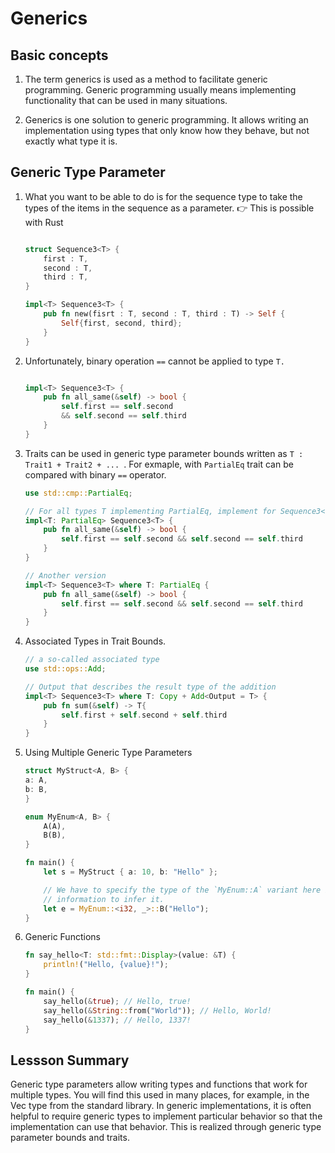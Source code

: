 # Generics

## Basic concepts 

1. The term generics is used as a method to facilitate generic programming. Generic programming usually means implementing functionality that can be used in many situations.

2. Generics is one solution to generic programming. It allows writing an implementation using types that only know how they behave, but not exactly what type it is.

## Generic Type Parameter 

1. What you want to be able to do is for the sequence type to take the types of the items in the sequence as a parameter. 👉 This is possible with Rust

    ```rust

    struct Sequence3<T> {
        first : T,
        second : T,
        third : T,
    }

    impl<T> Sequence3<T> {
        pub fn new(fisrt : T, second : T, third : T) -> Self {
            Self{first, second, third};
        }
    }

2. Unfortunately, binary operation `==` cannot be applied to type `T.`

    ```rust

    impl<T> Sequence3<T> {
        pub fn all_same(&self) -> bool {
            self.first == self.second 
            && self.second == self.third
        }
    }

3. Traits can be used in generic type parameter bounds written as `T : Trait1 + Trait2 + ... `. For exmaple, with `PartialEq` trait can be compared with binary `==` operator. 

    ```rust
    use std::cmp::PartialEq;

    // For all types T implementing PartialEq, implement for Sequence3<T> ...
    impl<T: PartialEq> Sequence3<T> {
        pub fn all_same(&self) -> bool {
            self.first == self.second && self.second == self.third
        }
    }

    // Another version 
    impl<T> Sequence3<T> where T: PartialEq {
        pub fn all_same(&self) -> bool {
            self.first == self.second && self.second == self.third
        }
    }
    ```

4. Associated Types in Trait Bounds. 

    ```rust
    // a so-called associated type 
    use std::ops::Add;

    // Output that describes the result type of the addition
    impl<T> Sequence3<T> where T: Copy + Add<Output = T> {
        pub fn sum(&self) -> T{
            self.first + self.second + self.third 
        }
    }
    ```

5. Using Multiple Generic Type Parameters

    ```rust
    struct MyStruct<A, B> {
    a: A,
    b: B,
    }

    enum MyEnum<A, B> {
        A(A),
        B(B),
    }

    fn main() {
        let s = MyStruct { a: 10, b: "Hello" };

        // We have to specify the type of the `MyEnum::A` variant here because Rust does not have
        // information to infer it.
        let e = MyEnum::<i32, _>::B("Hello");
    }
    ```

6. Generic Functions 

    ```rust
    fn say_hello<T: std::fmt::Display>(value: &T) {
        println!("Hello, {value}!");
    }

    fn main() {
        say_hello(&true); // Hello, true!
        say_hello(&String::from("World")); // Hello, World!
        say_hello(&1337); // Hello, 1337!
    }

## Lessson Summary 

Generic type parameters allow writing types and functions that work for multiple types. You will find this used in many places, for example, in the 
Vec<T>
 type from the standard library. In generic implementations, it is often helpful to require generic types to implement particular behavior so that the implementation can use that behavior. This is realized through generic type parameter bounds and traits.